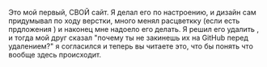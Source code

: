 Это мой первый, СВОЙ сайт. Я делал его по настроению, и дизайн сам придумывал по ходу верстки, много менял расцветкку (если есть прдложения ) и наконец мне надоело его делать. Я решил его удалить , и тогда мой друг сказал "почему ты не закинешь их на GitHub перед удалением?" я согласился и теперь вы читаете это, что бы понять что вообще здесь происходит.
